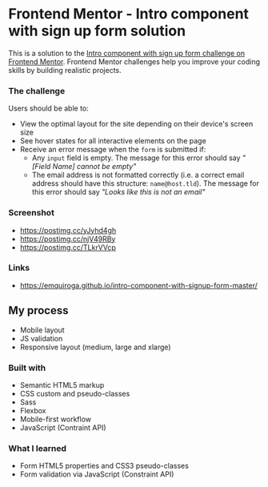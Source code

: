 # Frontend Mentor - Intro component with sign up form solution

This is a solution to the [Intro component with sign up form challenge on Frontend Mentor](https://www.frontendmentor.io/challenges/intro-component-with-signup-form-5cf91bd49edda32581d28fd1). Frontend Mentor challenges help you improve your coding skills by building realistic projects.

### The challenge

Users should be able to:

- View the optimal layout for the site depending on their device's screen size
- See hover states for all interactive elements on the page
- Receive an error message when the `form` is submitted if:
  - Any `input` field is empty. The message for this error should say _"[Field Name] cannot be empty"_
  - The email address is not formatted correctly (i.e. a correct email address should have this structure: `name@host.tld`). The message for this error should say _"Looks like this is not an email"_

### Screenshot

- https://postimg.cc/yJyhd4gh
- https://postimg.cc/njV49RBy
- https://postimg.cc/TLkrVVcp

### Links

- https://emquiroga.github.io/intro-component-with-signup-form-master/

## My process

- Mobile layout
- JS validation
- Responsive layout (medium, large and xlarge)

### Built with

- Semantic HTML5 markup
- CSS custom and pseudo-classes
- Sass
- Flexbox
- Mobile-first workflow
- JavaScript (Contraint API)

### What I learned

- Form HTML5 properties and CSS3 pseudo-classes
- Form validation via JavaScript (Constraint API)
